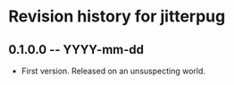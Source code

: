 # Revision history for jitterpug

## 0.1.0.0  -- YYYY-mm-dd

* First version. Released on an unsuspecting world.
